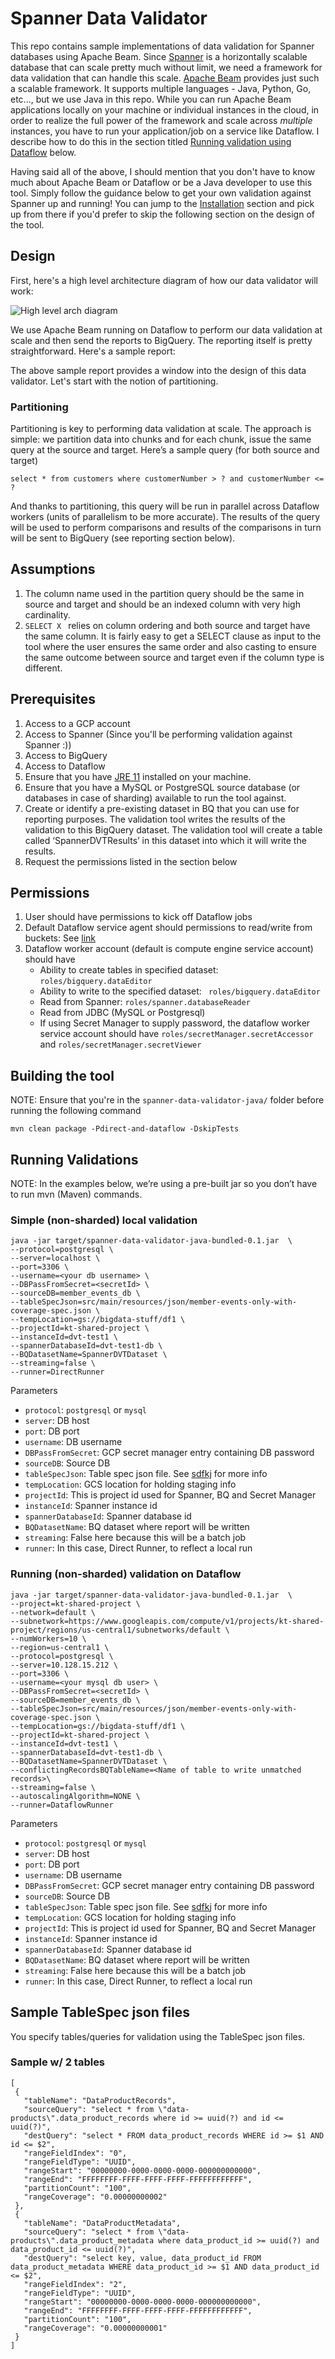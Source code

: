 # Spanner Data Validator

This repo contains sample implementations of data validation for Spanner databases using Apache Beam. Since [Spanner](https://cloud.google.com/spanner) is a horizontally scalable database that can scale pretty much without limit, we need a framework for data validation that can handle this scale. [Apache Beam](https://beam.apache.org/) provides just such a scalable framework. It supports multiple languages - Java, Python, Go, etc..., but we use Java in this repo. While you can run Apache Beam applications locally on your machine or individual instances in the cloud, in order to realize the full power of the framework and scale across *multiple* instances, you have to run your application/job on a service like Dataflow. I describe how to do this in the section titled [Running validation using Dataflow](#running-validation-using-dataflow) below.

Having said all of the above, I should mention that you don't have to know much about Apache Beam or Dataflow or be a Java developer to use this tool. Simply follow the guidance below to get your own validation against Spanner up and running! You can jump to the [Installation](#installation) section and pick up from there if you'd prefer to skip the following section on the design of the tool.

## Design

First, here's a high level architecture diagram of how our data validator will work:

![High level arch diagram](arch-diagrams/high-level-arch-diagram.png "High level arch diagram")

We use Apache Beam running on Dataflow to perform our data validation at scale and then send the reports to BigQuery. The reporting itself is pretty straightforward. Here's a sample report:


The above sample report provides a window into the design of this data validator. Let's start with the notion of partitioning.

### Partitioning

Partitioning is key to performing data validation at scale. The approach is simple: we partition data into chunks and for each chunk, issue the same query at the source and target. Here’s a sample query (for both source and target)

```
select * from customers where customerNumber > ? and customerNumber <= ?
```

And thanks to partitioning, this query will be run in parallel across Dataflow workers (units of parallelism to be more accurate). The results of the query will be used to perform comparisons and results of the comparisons in turn will be sent to BigQuery (see reporting section below).

## Assumptions

1. The column name used in the partition query should be the same in source and target and should be an indexed column with very high cardinality.
2. ``SELECT X `` relies on column ordering and both source and target have the same column. It is fairly easy to get a SELECT clause as input to the tool where the user ensures the same order and also casting to ensure the same outcome between source and target even if the column type is different.

## Prerequisites

1. Access to a GCP account
2. Access to Spanner (Since you'll be performing validation against Spanner :))
3. Access to BigQuery 
4. Access to Dataflow
5. Ensure that you have [JRE 11](https://docs.oracle.com/goldengate/1212/gg-winux/GDRAD/java.htm) installed on your machine.
6. Ensure that you have a MySQL or PostgreSQL source database (or databases in case of sharding) available to run the tool against.
7. Create or identify a pre-existing dataset in BQ that you can use for reporting purposes. The validation tool writes the results of the validation to this BigQuery dataset. The validation tool will create a table called ‘SpannerDVTResults’ in this dataset into which it will write the results.
8. Request the permissions listed in the section below

## Permissions

1. User should have permissions to kick off Dataflow jobs
2. Default Dataflow service agent should permissions to read/write from buckets: See [link](https://cloud.google.com/dataflow/docs/concepts/security-and-permissions#df-service-account)
3. Dataflow worker account (default is compute engine service account) should have
   - Ability to create tables in specified dataset: `roles/bigquery.dataEditor`
   - Ability to write to the specified dataset: ` roles/bigquery.dataEditor`
   - Read from Spanner: `roles/spanner.databaseReader`
   - Read from JDBC (MySQL or Postgresql)
   - If using Secret Manager to supply password, the dataflow worker service account should have `roles/secretManager.secretAccessor` and `roles/secretManager.secretViewer`

## Building the tool

NOTE: Ensure that you're in the `spanner-data-validator-java/` folder before running the following command

```
mvn clean package -Pdirect-and-dataflow -DskipTests
```

## Running Validations

NOTE: In the examples below, we’re using a pre-built jar so you don’t have to run mvn (Maven) commands.

### Simple (non-sharded) local validation

```
java -jar target/spanner-data-validator-java-bundled-0.1.jar  \
--protocol=postgresql \
--server=localhost \
--port=3306 \
--username=<your db username> \
--DBPassFromSecret=<secretId> \
--sourceDB=member_events_db \
--tableSpecJson=src/main/resources/json/member-events-only-with-coverage-spec.json \
--tempLocation=gs://bigdata-stuff/df1 \
--projectId=kt-shared-project \
--instanceId=dvt-test1 \
--spannerDatabaseId=dvt-test1-db \
--BQDatasetName=SpannerDVTDataset \
--streaming=false \
--runner=DirectRunner

```

Parameters

- `protocol`: `postgresql` or `mysql`
- `server`: DB host
- `port`: DB port
- `username`: DB username
- `DBPassFromSecret`: GCP secret manager entry containing DB password
- `sourceDB`: Source DB
- `tableSpecJson`: Table spec json file. See [sdfkj](fosd) for more info
- `tempLocation`: GCS location for holding staging info
- `projectId`: This is project id used for Spanner, BQ and Secret Manager
- `instanceId`: Spanner instance id
- `spannerDatabaseId`: Spanner database id
- `BQDatasetName`: BQ dataset where report will be written
- `streaming`: False here because this will be a batch job
- `runner`: In this case, Direct Runner, to reflect a local run

### Running (non-sharded) validation on Dataflow

```
java -jar target/spanner-data-validator-java-bundled-0.1.jar  \
--project=kt-shared-project \
--network=default \
--subnetwork=https://www.googleapis.com/compute/v1/projects/kt-shared-project/regions/us-central1/subnetworks/default \
--numWorkers=10 \
--region=us-central1 \
--protocol=postgresql \
--server=10.128.15.212 \
--port=3306 \
--username=<your mysql db user> \
--DBPassFromSecret=<secretId> \
--sourceDB=member_events_db \
--tableSpecJson=src/main/resources/json/member-events-only-with-coverage-spec.json \
--tempLocation=gs://bigdata-stuff/df1 \
--projectId=kt-shared-project \
--instanceId=dvt-test1 \
--spannerDatabaseId=dvt-test1-db \
--BQDatasetName=SpannerDVTDataset \
--conflictingRecordsBQTableName=<Name of table to write unmatched records>\
--streaming=false \
--autoscalingAlgorithm=NONE \
--runner=DataflowRunner
```

Parameters

- `protocol`: `postgresql` or `mysql`
- `server`: DB host
- `port`: DB port
- `username`: DB username
- `DBPassFromSecret`: GCP secret manager entry containing DB password
- `sourceDB`: Source DB
- `tableSpecJson`: Table spec json file. See [sdfkj](fosd) for more info
- `tempLocation`: GCS location for holding staging info
- `projectId`: This is project id used for Spanner, BQ and Secret Manager
- `instanceId`: Spanner instance id
- `spannerDatabaseId`: Spanner database id
- `BQDatasetName`: BQ dataset where report will be written
- `streaming`: False here because this will be a batch job
- `runner`: In this case, Direct Runner, to reflect a local run

## Sample TableSpec json files

You specify tables/queries for validation using the TableSpec json files.

### Sample w/ 2 tables

```
[
 {
   "tableName": "DataProductRecords",
   "sourceQuery": "select * from \"data-products\".data_product_records where id >= uuid(?) and id <= uuid(?)",
   "destQuery": "select * FROM data_product_records WHERE id >= $1 AND id <= $2",
   "rangeFieldIndex": "0",
   "rangeFieldType": "UUID",
   "rangeStart": "00000000-0000-0000-0000-000000000000",
   "rangeEnd": "FFFFFFFF-FFFF-FFFF-FFFF-FFFFFFFFFFFF",
   "partitionCount": "100",
   "rangeCoverage": "0.00000000002"
 },
 {
   "tableName": "DataProductMetadata",
   "sourceQuery": "select * from \"data-products\".data_product_metadata where data_product_id >= uuid(?) and data_product_id <= uuid(?)",
   "destQuery": "select key, value, data_product_id FROM data_product_metadata WHERE data_product_id >= $1 AND data_product_id <= $2",
   "rangeFieldIndex": "2",
   "rangeFieldType": "UUID",
   "rangeStart": "00000000-0000-0000-0000-000000000000",
   "rangeEnd": "FFFFFFFF-FFFF-FFFF-FFFF-FFFFFFFFFFFF",
   "partitionCount": "100",
   "rangeCoverage": "0.00000000001"
 }
]
```

